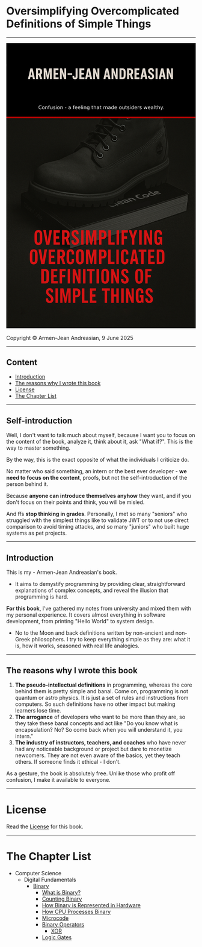 # Oversimplifying Overcomplicated Definitions of Simple Things

---
![cover.png](.github/img/cover.png)

Copyright © Armen-Jean Andreasian, 9 June 2025

---
## Content

- [Introduction](#introduction)
- [The reasons why I wrote this book](#the-reasons-why-i-wrote-this-book)
- [License](#license)
- [The Chapter List](#the-chapter-list)

---
## Self-introduction

Well, I don't want to talk much about myself, because I want you to focus on the content of the book, analyze it, think about it, ask "What if?". This is the way to master something.

By the way, this is the exact opposite of what the individuals I criticize do.

No matter who said something, an intern or the best ever developer - **we need to focus on the content**, proofs, but not the self-introduction of the person behind it.

Because **anyone can introduce themselves anyhow** they want, and if you don't focus on their points and think, you will be misled.

And ffs **stop thinking in grades**. Personally, I met so many "seniors" who struggled with the simplest things like to validate JWT or to not use direct comparison to avoid timing attacks, and so many "juniors" who built huge systems as pet projects.

---
## Introduction

This is my - Armen-Jean Andreasian's book. 

- It aims to demystify programming by providing clear, straightforward explanations of complex concepts, and reveal the illusion that programming is hard.

**For this book**, I’ve gathered my notes from university and mixed them with my personal experience. It covers almost everything in software development, from printing "Hello World" to system design.

- No to the Moon and back definitions written by non-ancient and non-Greek philosophers. I try to keep everything simple as they are: what it is, how it works, seasoned with real life analogies.

---
## The reasons why I wrote this book

1. **The pseudo-intellectual definitions** in programming, whereas the core behind them is pretty simple and banal. Come on, programming is not quantum or astro physics. It is just a set of rules and instructions from computers. So such definitions have no other impact but making learners lose time.
2. **The arrogance** of developers who want to be more than they are, so they take these banal concepts and act like "Do you know what is encapsulation? No? So come back when you will understand it, you intern."
3. **The industry of instructors, teachers, and coaches** who have never had any noticeable background or project but dare to monetize newcomers. They are not even aware of the basics, yet they teach others. If someone finds it ethical - I don't.

As a gesture, the book is absolutely free. Unlike those who profit off confusion, I make it available to everyone.

---
# License
Read the [License](License.md) for this book.


----
# The Chapter List

- Computer Science
  - Digital Fundamentals
    - [Binary](Computer%20Science/Digital%20Fundamentals/Binary/README.md)
      - [What is Binary?](Computer%20Science/Digital%20Fundamentals/Binary/What%20is%20Binary.md)
      - [Counting Binary](Computer%20Science/Digital%20Fundamentals/Binary/Counting%20Binary.md)
      - [How Binary is Represented in Hardware](Computer%20Science/Digital%20Fundamentals/Binary/How%20Binary%20is%20Represented%20in%20Hardware.md)
      - [How CPU Processes Binary](Computer%20Science/Digital%20Fundamentals/Binary/How%20CPU%20Processes%20Binary.md)
      - [Microcode](Computer%20Science/Digital%20Fundamentals/Binary/Microcode.md)
      - [Binary Operators](Computer%20Science/Digital%20Fundamentals/Binary/Binary%20Operators/README.md)
        - [XOR](Computer%20Science/Digital%20Fundamentals/Binary/Binary%20Operators/XOR.md) 
      - [Logic Gates](Computer%20Science/Digital%20Fundamentals/Binary/Logic%20Gates%20%26%20Binary%20Operators/Logic%20Gates.md)


